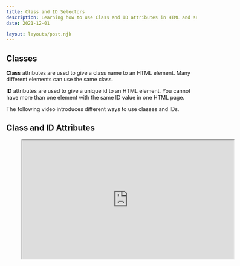 ```yaml
---
title: Class and ID Selectors
description: Learning how to use Class and ID attributes in HTML and select them in CSS
date: 2021-12-01

layout: layouts/post.njk
---
```


## Classes

**Class** attributes are used to give a class name to an HTML element. Many different elements can use the same class.

**ID** attributes are used to give a unique id to an HTML element. You cannot have more than one element with the same ID value in one HTML page.

The following video introduces different ways to use classes and IDs.

## Class and ID Attributes

<figure class="video-container">

<iframe title="YouTube video player" src="https://www.youtube.com/embed/TIpGj3uul18" width="560" height="315" allowfullscreen="allowfullscreen" allow="accelerometer; autoplay; clipboard-write; encrypted-media; gyroscope; picture-in-picture"></iframe>
</figure>

